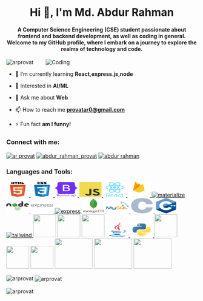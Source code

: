 
<h1 align="center">Hi 👋, I'm Md. Abdur Rahman</h1>
<h4 align="center">A Computer Science Engineering (CSE) student passionate about frontend and backend development, as well as coding in general. Welcome to my GitHub profile, where I embark on a journey to explore the realms of technology and code.</h4>
<img align="right" alt="Coding" width="400" src="https://as1.ftcdn.net/v2/jpg/01/94/01/00/1000_F_194010093_9tC5JNVsiEOlVDs2F5Y6d0paYrdWTdbT.jpg"/>
<p align="left"> <img src="https://komarev.com/ghpvc/?username=arprovat&label=Profile%20views&color=0e75b6&style=flat" alt="arprovat" /> </p>

- 🌱 I’m currently learning **React,express.js,node**
  
- 🧠 Interested in **AI/ML**

- 💬 Ask me about **Web**

- 📫 How to reach me **provatar0@gmail.com**

- ⚡ Fun fact **am I funny!**

<h3 align="left">Connect with me:</h3>
<p align="left">
<a href="https://www.facebook.com/ab.provat?mibextid=ZbWKwL" target="blank"><img align="center" src="https://raw.githubusercontent.com/rahuldkjain/github-profile-readme-generator/master/src/images/icons/Social/facebook.svg" alt="ar provat" height="30" width="60" /></a>
<a href="https://instagram.com/abdur_rahman_provat" target="blank"><img align="center" src="https://raw.githubusercontent.com/rahuldkjain/github-profile-readme-generator/master/src/images/icons/Social/instagram.svg" alt="abdur_rahman_provat" height="30" width="60" /></a>
<a href="https://leetcode.com/AbdurRahman_0/" target="blank"><img align="center" src="https://raw.githubusercontent.com/rahuldkjain/github-profile-readme-generator/master/src/images/icons/Social/leet-code.svg" alt="abdur rahman" height="30" width="60" /></a>
</p>

<h3 align="left">Languages and Tools:</h3>
<p align="left"> 
  <a href="https://www.w3.org/html/" target="_blank" rel="noreferrer"> <img src="https://raw.githubusercontent.com/devicons/devicon/master/icons/html5/html5-original-wordmark.svg" alt="html5" width="60" height="40"/> </a>
  <a href="https://www.w3schools.com/css/" target="_blank" rel="noreferrer"> <img src="https://raw.githubusercontent.com/devicons/devicon/master/icons/css3/css3-original-wordmark.svg" alt="css3" width="60" height="40"/> </a>
  <a href="https://getbootstrap.com" target="_blank" rel="noreferrer"> <img src="https://raw.githubusercontent.com/devicons/devicon/master/icons/bootstrap/bootstrap-plain-wordmark.svg" alt="bootstrap" width="60" height="40"/> </a> 
  <a href="https://developer.mozilla.org/en-US/docs/Web/JavaScript" target="_blank" rel="noreferrer"> <img src="https://raw.githubusercontent.com/devicons/devicon/master/icons/javascript/javascript-original.svg" alt="javascript" width="60" height="40"/> </a> 
  <a href="https://reactjs.org/" target="_blank" rel="noreferrer"> <img src="https://raw.githubusercontent.com/devicons/devicon/master/icons/react/react-original-wordmark.svg" alt="react" width="60" height="40"/> </a> 
   <a href="https://firebase.google.com" target="_blank" rel="noreferrer"> <img src="https://raw.githubusercontent.com/devicons/devicon/master/icons/firebase/firebase-original-wordmark.svg" alt="express" width="60" height="40"/> </a>
  <a href="https://materializecss.com/" target="_blank" rel="noreferrer"> <img src="https://raw.githubusercontent.com/prplx/svg-logos/5585531d45d294869c4eaab4d7cf2e9c167710a9/svg/materialize.svg" alt="materialize" width="60" height="40"/> </a>
  <a href="https://nodejs.org" target="_blank" rel="noreferrer"> <img src="https://raw.githubusercontent.com/devicons/devicon/master/icons/nodejs/nodejs-original-wordmark.svg" alt="nodejs" width="60" height="40"/> </a>
  <a href="https://expressjs.com" target="_blank" rel="noreferrer"> <img src="https://raw.githubusercontent.com/devicons/devicon/master/icons/express/express-original-wordmark.svg" alt="express" width="60" height="40"/> </a> 
<a href="https://firebase.google.com" target="_blank" rel="noreferrer"> <img src="https://cdn.jsdelivr.net/gh/devicons/devicon@latest/icons/tailwindcss/tailwindcss-plain-wordmark.svg" alt="express" width="60" height="40"/> </a>   </a>  <a href="https://www.mongodb.com/" target="_blank" rel="noreferrer"> <img src="https://raw.githubusercontent.com/devicons/devicon/master/icons/mongodb/mongodb-original-wordmark.svg" alt="mongodb" width="60" height="40"/> </a> <a href="https://www.mysql.com/" target="_blank" rel="noreferrer"> <img src="https://raw.githubusercontent.com/devicons/devicon/master/icons/mysql/mysql-original-wordmark.svg" alt="mysql" width="60" height="40"/> </a>   <a href="https://www.cprogramming.com/" target="_blank" rel="noreferrer"> <img src="https://raw.githubusercontent.com/devicons/devicon/master/icons/c/c-original.svg" alt="c" width="60" height="40"/> </a> <a href="https://www.w3schools.com/cpp/" target="_blank" rel="noreferrer"> 
   <img src="https://raw.githubusercontent.com/devicons/devicon/master/icons/cplusplus/cplusplus-original.svg" alt="cplusplus" width="60" height="40"/>
</a><a href="https://tailwindcss.com/" target="_blank" rel="noreferrer"> <img src="https://www.vectorlogo.zone/logos/tailwindcss/tailwindcss-icon.svg" alt="tailwind" width="60" height="40"/> </a> 
<a> <a>  <img src="https://cdn.jsdelivr.net/gh/devicons/devicon@latest/icons/redis/redis-original-wordmark.svg" width='60'  height='60'  /> </a>
 <img src="https://cdn.jsdelivr.net/gh/devicons/devicon@latest/icons/socketio/socketio-original.svg" width='60'  height='60' /> </a>
 <a><img src="https://cdn.jsdelivr.net/gh/devicons/devicon@latest/icons/docker/docker-original-wordmark.svg"  width='60'  height='60'/></a>
<a href="https://www.java.com" target="_blank" rel="noreferrer"> <img src="https://raw.githubusercontent.com/devicons/devicon/master/icons/java/java-original.svg" alt="java" width="60" height="40"/>
   <a href="https://www.python.org" target="_blank" rel="noreferrer"> <img src="https://raw.githubusercontent.com/devicons/devicon/master/icons/python/python-original.svg" alt="python" width="60" height="40"/> </a> 
<a> <img src="https://cdn.jsdelivr.net/gh/devicons/devicon@latest/icons/numpy/numpy-plain-wordmark.svg"   width='60'  height='60' /></a>
 <a> <img src="https://cdn.jsdelivr.net/gh/devicons/devicon@latest/icons/pandas/pandas-original-wordmark.svg"  width='60'  height='60' /></a>  
  <a><img src="https://cdn.jsdelivr.net/gh/devicons/devicon@latest/icons/matplotlib/matplotlib-original-wordmark.svg" width='60'  height='60' /> </a>
        <a> <img src='https://img.shields.io/badge/TensorFlow-FF6F00?style=for-the-badge&logo=tensorflow&logoColor=white' width='100'  height='80' ></a>
  <a> <img src='https://img.shields.io/badge/-HuggingFace-FDEE21?style=for-the-badge&logo=HuggingFace&logoColor=black' width='100'  height='80' ></a>
    <a> <img src='https://img.shields.io/badge/langchain-1C3C3C?style=for-the-badge&logo=langchain&logoColor=white' width='100'  height='80' ></a>


</p>

<p><img align="left" src="https://github-readme-stats.vercel.app/api/top-langs?username=arprovat&show_icons=true&locale=en&layout=compact" alt="arprovat" /></p>

<p>&nbsp;<img align="center" src="https://github-readme-stats.vercel.app/api?username=arprovat&show_icons=true&locale=en" alt="arprovat" /></p>

<p><img align="center" src="https://github-readme-streak-stats.herokuapp.com/?user=arprovat&" alt="arprovat" /></p>
